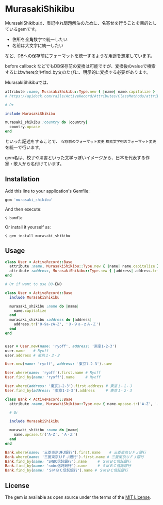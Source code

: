 # MurasakiShikibu

MurasakiShikibuは、表記ゆれ問題解決のために、名寄せを行うことを目的としているgemです。

- 住所を全角数字で統一したい
- 名前は大文字に統一したい

など、DBへの保存前にフォーマットを統一するような用途を想定しています。

before callback などでもDB保存前の変換は可能ですが、変換後のvalueで検索するにはwhere文やfind_by文のたびに、明示的に変換する必要があります。

MurasakiShikibuでは、

```ruby
attribute :name, MurasakiShikibu::Type.new { |name| name.capitalize }
# https://apidock.com/rails/ActiveRecord/Attributes/ClassMethods/attribute

# Or

include MurasakiShikibu

murasaki_shikibu :country do |country|
  country.upcase
end
```

といった記述をすることで、 `保存前のフォーマット変更` `検索文字列のフォーマット変更` を統一で行います。

gem名は、校了や清書といった文学っぽいイメージから、日本を代表する作家・歌人から名付けています。

## Installation

Add this line to your application's Gemfile:

```ruby
gem 'murasaki_shikibu'
```

And then execute:

    $ bundle

Or install it yourself as:

    $ gem install murasaki_shikibu

## Usage

```ruby
class User < ActiveRecord::Base
  attribute :name, MurasakiShikibu::Type.new { |name| name.capitalize }
  attribute :address, MurasakiShikibu::Type.new { |address| address.tr('0-9a-zA-Z', '０-９ａ-ｚＡ-Ｚ') }
end

# Or if want to use DO-END

class User < ActiveRecord::Base
  include MurasakiShikibu

  murasaki_shikibu :name do |name|
    name.capitalize
  end
  murasaki_shikibu :address do |address|
    address.tr('0-9a-zA-Z', '０-９ａ-ｚＡ-Ｚ')
  end
end


user = User.new(name: 'ryoff', address: '東京1-2-3')
user.name    # Ryoff
user.address # 東京１-２-３

User.new(name: 'ryoff', address: '東京1-2-3').save

User.where(name: 'ryoff').first.name # Ryoff
User.find_by(name: 'ryoff').name     # Ryoff

User.where(address: '東京1-2-3').first.address # 東京１-２-３
User.find_by(address: '東京1-2-3').address     # 東京１-２-３
```

```ruby
class Bank < ActiveRecord::Base
  attribute :name, MurasakiShikibu::Type.new { name.upcase.tr('A-Z', 'Ａ-Ｚ') }

  # Or

  include MurasakiShikibu

  murasaki_shikibu :name do |name|
    name.upcase.tr('A-Z', 'Ａ-Ｚ')
  end
end

Bank.where(name: '三菱東京UFJ銀行').first.name    # 三菱東京ＵＦＪ銀行
Bank.where(name: '三菱東京ＵＦＪ銀行').first.name # 三菱東京ＵＦＪ銀行
Bank.find_by(name: 'SMBC信託銀行').name     # ＳＭＢＣ信託銀行
Bank.find_by(name: 'smbc信託銀行').name     # ＳＭＢＣ信託銀行
Bank.find_by(name: 'ＳＭＢＣ信託銀行').name # ＳＭＢＣ信託銀行
```

## License

The gem is available as open source under the terms of the [MIT License](http://opensource.org/licenses/MIT).

